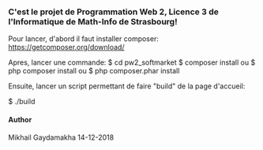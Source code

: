 <h3>C'est le projet de Programmation Web 2, Licence 3 de l'Informatique de Math-Info de Strasbourg!</h3>

Pour lancer, d'abord il faut installer composer:
https://getcomposer.org/download/

Apres, lancer une commande:
$ cd pw2_softmarket
$ composer install
ou
$ php composer install
ou
$ php composer.phar install

Ensuite, lancer un script permettant de faire "build" de la page d'accueil:

$ ./build

<h4>Author</h4>
Mikhail Gaydamakha
14-12-2018
